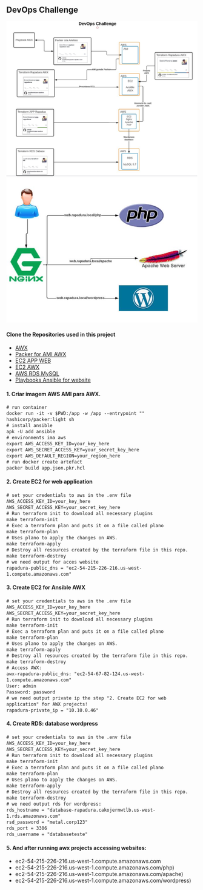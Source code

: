 ## DevOps Challenge
![Diagram](https://github.com/EzzioMoreira/challenge_devops/blob/main/img/diagram.JPG)
![App-Rapadura](https://github.com/EzzioMoreira/challenge_devops/blob/main/img/proxy.JPG)
#### Clone the Repositories used in this project
- [AWX](https://github.com/EzzioMoreira/awx.git)
- [Packer for AMI AWX](https://github.com/EzzioMoreira/packer-rapadura-awx.git)
- [EC2 APP WEB](https://github.com/EzzioMoreira/ec2-rapadura.git)
- [EC2 AWX](https://github.com/EzzioMoreira/awx-rapadura.git)
- [AWS RDS MySQL](https://github.com/EzzioMoreira/rds-terraform.git)
- [Playbooks Ansible for website](https://github.com/EzzioMoreira/web-rapadura.git)

#### 1. Criar imagem AWS AMI para AWX.
```shell
# run container
docker run -it -v $PWD:/app -w /app --entrypoint "" hashicorp/packer:light sh
# install ansible
apk -U add ansible
# environments ima aws
export AWS_ACCESS_KEY_ID=your_key_here
export AWS_SECRET_ACCESS_KEY=your_secret_key_here
export AWS_DEFAULT_REGION=your_region_here
# run docker create artefact
packer build app.json.pkr.hcl
```
#### 2. Create EC2 for web application
```make
# set your credentials to aws in the .env file
AWS_ACCESS_KEY_ID=your_key_here
AWS_SECRET_ACCESS_KEY=your_secret_key_here
# Run terraform init to download all necessary plugins
make terraform-init
# Exec a terraform plan and puts it on a file called plano
make terraform-plan
# Uses plano to apply the changes on AWS.
make terraform-apply
# Destroy all resources created by the terraform file in this repo.
make terraform-destroy
# we need output for acces website
rapadura-public_dns = "ec2-54-215-226-216.us-west-1.compute.amazonaws.com"
```

#### 3. Create EC2 for Ansible AWX
```make
# set your credentials to aws in the .env file
AWS_ACCESS_KEY_ID=your_key_here
AWS_SECRET_ACCESS_KEY=your_secret_key_here
# Run terraform init to download all necessary plugins
make terraform-init
# Exec a terraform plan and puts it on a file called plano
make terraform-plan
# Uses plano to apply the changes on AWS.
make terraform-apply
# Destroy all resources created by the terraform file in this repo.
make terraform-destroy
# Access AWX:
awx-rapadura-public_dns: "ec2-54-67-82-124.us-west-1.compute.amazonaws.com"
User: admin
Password: password
# we need output private ip the step "2. Create EC2 for web application" for AWX projects!
rapadura-private_ip = "10.10.0.46"
```

#### 4. Create RDS: database wordpress
```make
# set your credentials to aws in the .env file
AWS_ACCESS_KEY_ID=your_key_here
AWS_SECRET_ACCESS_KEY=your_secret_key_here
# Run terraform init to download all necessary plugins
make terraform-init
# Exec a terraform plan and puts it on a file called plano
make terraform-plan
# Uses plano to apply the changes on AWS.
make terraform-apply
# Destroy all resources created by the terraform file in this repo.
make terraform-destroy
# we need output rds for wordpress: 
rds_hostname = "database-rapadura.cakojermwtlb.us-west-1.rds.amazonaws.com"
rsd_password = "metal.corp123"
rds_port = 3306
rds_username = "databaseteste"
```

#### 5. And after running awx projects accessing websites:
- ec2-54-215-226-216.us-west-1.compute.amazonaws.com
- ec2-54-215-226-216.us-west-1.compute.amazonaws.com/php)
- ec2-54-215-226-216.us-west-1.compute.amazonaws.com/apache)
- ec2-54-215-226-216.us-west-1.compute.amazonaws.com/wordpress)
